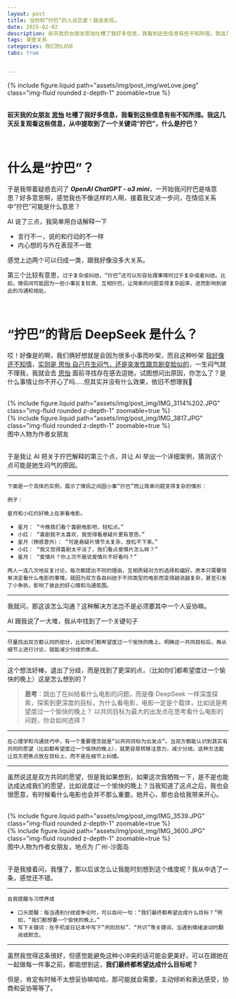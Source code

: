 ```yaml
---
layout: post
title: 当你和“拧巴”的人谈恋爱！就会发现…
date: 2025-02-02
description: 前天我的女朋友思怡吐槽了我好多信息，我看到这些信息有些不知所措。我这几天反复观看这些信息，从中提取到了一个关键词“拧巴”，什么是拧巴？
tags: 亲密关系
categories: 我们的LOVE
tabs: true


---
```



<div class="row mt-3">
  	<div class="col-sm mt-3 mt-md-0">
        {% include figure.liquid path="assets/img/post_img/weLove.jpeg" class="img-fluid rounded z-depth-1" zoomable=true %}
    </div>
</div>
<br>

**前天我的女朋友 <u>思怡</u> 吐槽了我好多信息，我看到这些信息有些不知所措。我这几天反复观看这些信息，从中提取到了一个关键词“拧巴”，什么是拧巴？**

<br>

# 什么是“拧巴”？

于是我带着疑惑去问了 ***OpenAI ChatGPT - o3 mini***，一开始我问拧巴是啥意思？好多意思啊，感觉我也不像这样的人啊，接着我又进一步问，在情侣关系中“拧巴”可能是什么意思？

AI 说了三点，我简单用白话解释一下

- 言行不一，说的和行动的不一样
- 内心想的与外在表现不一致

感觉上边两个可以归成一类，跟我好像没多大关系。

第三个比较有意思，`过于复杂或纠结，“拧巴”还可以形容处理事情时过于复杂或者纠结。比如，情侣间可能因为一些小事反复较真、互相拧巴，让简单的问题变得复杂起来，进而影响到彼此的沟通和相处。`

<br>

# “拧巴”的背后 DeepSeek 是什么？

哎！好像是的啊，我们俩好想就是会因为很多小事而吵架，而且这种吵架 <u>我好像还不知情</u>，<u>实则是 思怡 自己在生闷气，还是突发性跟京剧变脸似的</u>，一生闷气就不理我，我就会去 <u>思怡</u> 面前寻找存在感去逗她，试图想问出原因，你怎么了？是什么事情让你不开心了吗…..但其实并没有什么效果，依旧不想理我🤣

<br>

<div class="row mt-3">
  	<div class="col-sm mt-3 mt-md-0">
        {% include figure.liquid path="assets/img/post_img/IMG_3114%202.JPG" class="img-fluid rounded z-depth-1" zoomable=true %}
    </div>
  <div class="col-sm mt-3 mt-md-0">
        {% include figure.liquid path="assets/img/post_img/IMG_3817.JPG" class="img-fluid rounded z-depth-1" zoomable=true %}
    </div>
</div>
<div class="caption">
   图中人物为作者女朋友
</div>
<br>

于是我让 AI 把关于拧巴解释的第三个点，并让 AI 举出一个详细案例，猜测这个点可能是她生闷气的原因。

------

`下面是一个具体的实例，展示了情侣之间因小事“拧巴”而让简单问题变得复杂的情形：`

`例子：`

`星月和小红约好晚上在家看电影。`

- `星月： “今晚我们看个喜剧电影吧，轻松点。”`
- `小红： “喜剧我不太喜欢，我觉得看悬疑片更有意思。”`
- `星月（稍感意外）： “可是悬疑片情节太复杂，放松不下来。”`
- `小红： “我又觉得喜剧太平淡了，我们看点爱情片怎么样？”`
- `星月： “爱情片？你上次不是说爱情片不好看吗？”`

`两人一连几次地反复讨论，每次都提出不同的理由，互相质疑对方的选择和偏好。原本只需要简单决定看什么电影的事情，就因为双方各自纠结于不同类型的电影而变得越说越复杂，甚至引发了小争执，影响了彼此的好心情和沟通氛围。`

------

我就问，那这该怎么沟通？这种解决方法岂不是必须要其中一个人妥协嘛。

AI 跟我说了一大堆，我从中找到了一个关键句子

------

`尽量找出双方都认同的部分，比如你们都希望度过一个愉快的晚上。明确这一共同目标后，再从细节上进行讨论，就能减少分歧的焦点。`

------

这个想法好棒，退出了分歧，而是找到了更深的点，（比如你们都希望度过一个愉快的晚上）这是怎么想到的？

> **思考**：跳出了在纠结看什么电影的问题，而是像 DeepSeek 一样深度探索，探索到更深度的目标，为什么看电影，电影一定是个载体，比如说是希望度过一个愉快的晚上？ 以共同目标为最大的出发点在思考看什么电影的问题，你会如何选择？

------

`在心理学和沟通技巧中，有一个重要理念就是“以共同目标为出发点”。当双方都能认识到其实有共同的愿望（比如都希望度过一个愉快的晚上），就更容易转移注意力，减少分歧。这种方法能让双方把焦点放在目标上，而不是在细节上纠缠。`

------

虽然说这是双方共同的愿望，但是我如果想到，如果这次我牺牲一下，是不是也能达成达成我们的愿望，比如说度过一个愉快的晚上？当我知道了这点之后，我也会很愿意，有时候看什么电影也会并不那么重要。她开心，那也会给我带来开心。

<br>

<div class="row mt-3">
  	<div class="col-sm mt-3 mt-md-0">
        {% include figure.liquid path="assets/img/post_img/IMG_3539.JPG" class="img-fluid rounded z-depth-1" zoomable=true %}
    </div>
  	<div class="col-sm mt-3 mt-md-0">
        {% include figure.liquid path="assets/img/post_img/IMG_3600.JPG" class="img-fluid rounded z-depth-1" zoomable=true %}
    </div>
</div>

<div class="caption">
   图中人物为作者女朋友，地点为 广州-沙面岛
</div>
<br>

于是我接着问，我懂了，那以后该怎么让我能时刻想到这个维度呢？我从中选了一条，感觉还不错。

------

`自我提醒与习惯养成`

- `口头提醒：每当遇到分歧或争论时，可以自问一句：“我们最终都希望达成什么目标？”例如，“我们都想要一个愉快的晚上。”`
- `写下关键词：在手机或日记本中写下“共同目标”、“共识”等关键词，当遇到情绪波动时翻阅或默念。`

------

虽然我觉得这条很好，但感觉能避免这种小冲突的话可能会更美好，可以在跟她在一起做每一件事之前，都能想到这，**我们最终都希望达成什么目标呢？**

但是，肯定有时候不太想妥协嘛哈哈，那可能就会需要，主动倾听和表达感受，协商和妥协等等了。
